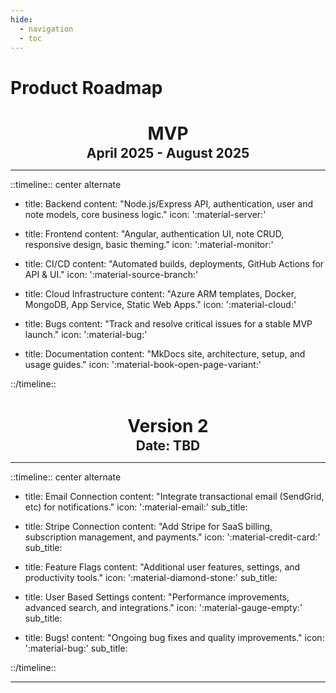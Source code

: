 ```yaml
---
hide:
  - navigation
  - toc
---
```


<!-- Timeline Docs
https://www.neoteroi.dev/mkdocs-plugins/timeline/#icons-support -->

# Product Roadmap

<div align="center">
  <h1 style="margin-bottom:0;">MVP</h1>
  <h2 style="margin-bottom:0.2em; margin-top:0.1em;">April 2025 - August 2025</h2>
</div>

---

::timeline:: center alternate

- title: Backend
  content: "Node.js/Express API, authentication, user and note models, core business logic."
  icon: ':material-server:'

- title: Frontend
  content: "Angular, authentication UI, note CRUD, responsive design, basic theming."
  icon: ':material-monitor:'

- title: CI/CD
  content: "Automated builds, deployments, GitHub Actions for API & UI."
  icon: ':material-source-branch:'

- title: Cloud Infrastructure
  content: "Azure ARM templates, Docker, MongoDB, App Service, Static Web Apps."
  icon: ':material-cloud:'

- title: Bugs
  content: "Track and resolve critical issues for a stable MVP launch."
  icon: ':material-bug:'

- title: Documentation
  content: "MkDocs site, architecture, setup, and usage guides."
  icon: ':material-book-open-page-variant:'

::/timeline::

<div style="margin-top:3em;" align="center">
  <h1 style="margin-bottom:0;">Version 2</h1>
  <h2 style="margin-bottom:0.2em; margin-top:0.1em;">Date: TBD</h2>
</div>

---

::timeline:: center alternate

- title: Email Connection
  content: "Integrate transactional email (SendGrid, etc) for notifications."
  icon: ':material-email:'
  sub_title:

- title: Stripe Connection
  content: "Add Stripe for SaaS billing, subscription management, and payments."
  icon: ':material-credit-card:'
  sub_title:

- title: Feature Flags
  content: "Additional user features, settings, and productivity tools."
  icon: ':material-diamond-stone:'
  sub_title:

- title: User Based Settings
  content: "Performance improvements, advanced search, and integrations."
  icon: ':material-gauge-empty:'
  sub_title:

- title: Bugs!
  content: "Ongoing bug fixes and quality improvements."
  icon: ':material-bug:'
  sub_title:

::/timeline::

---
